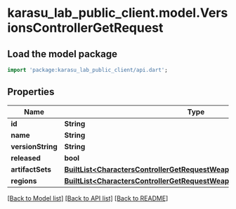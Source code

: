 # karasu_lab_public_client.model.VersionsControllerGetRequest

## Load the model package
```dart
import 'package:karasu_lab_public_client/api.dart';
```

## Properties
Name | Type | Description | Notes
------------ | ------------- | ------------- | -------------
**id** | **String** |  | [optional] 
**name** | **String** |  | [optional] 
**versionString** | **String** |  | [optional] 
**released** | **bool** |  | [optional] 
**artifactSets** | [**BuiltList&lt;CharactersControllerGetRequestWeaponVersionArtifactSetsInner&gt;**](CharactersControllerGetRequestWeaponVersionArtifactSetsInner.md) |  | [optional] 
**regions** | [**BuiltList&lt;CharactersControllerGetRequestWeaponVersionRegionsInner&gt;**](CharactersControllerGetRequestWeaponVersionRegionsInner.md) |  | [optional] 

[[Back to Model list]](../README.md#documentation-for-models) [[Back to API list]](../README.md#documentation-for-api-endpoints) [[Back to README]](../README.md)


